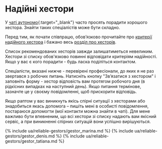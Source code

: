 # Надійні хестори

У [чаті аутономо](https://bit.ly/it-autonomos-es){:target="_blank"} часто просять порадити хорошого хестора. Знайти
таких спеціалістів може бути складно.

Перед тим, як почати співпрацю, обов’язково прочитайте про [критерії надійного хестора](#критерії-надійного-хестора) і
бажано весь [розділ про хесторів](#хестор-1).

Список рекомендованих хесторів завжди залишатиметься невеликим. Хестори зі списку обов'язково повинні відповідати
критеріям надійності. Якщо у вас є кого порадити - будь ласка поділіться контактом.

Спеціалісти, вказані нижче - перевірені професіонали, до яких я не раз звертався з робочих питань. Натисніть кнопку
"Зв’язатися з хестором" і заповніть форму - хестор відповість вам протягом робочого дня (в рідкісних випадках на
наступний день). Якщо питання термінове, зазначте це у своєму повідомленні, щоб прискорити відповідь.

Якщо раптом у вас виникнуть якісь спірні ситуації з хесторами або знадобиться якась допомога – пишіть мені в особисті
повідомлення, постараюся допомогти (мої контакти можна знайти в чаті). Для мене важливо бути впевненим, що всі хестори
зі списку надають вам якісний сервіс, а при виникненні спірних ситуацій вони успішно вирішуються.

{% include ua/reliable-gestors/gestor_marina.md %}
{% include ua/reliable-gestors/gestor_denis.md %}
{% include ua/reliable-gestors/gestor_tatiana.md %}
